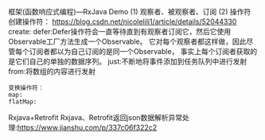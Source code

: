 框架(函数响应式编程)—RxJava Demo
(1) 观察者、被观察者、订阅
(2) 操作符
    创建操作符：
    https://blog.csdn.net/nicolelili1/article/details/52044330
    create:
    defer:Defer操作符会一直等待直到有观察者订阅它，然后它使用Observable工厂方法生成一个Observable。
 它对每个观察者都这样做，因此尽管每个订阅者都以为自己订阅的是同一个Observable，
 事实上每个订阅者获取的是它们自己的单独的数据序列。
    just:不断地将事件添加到任务队列中进行发射
    from:将数组的内容进行发射

    变换操作符：
    map:
    flatMap:

 Rxjava+Retrofit
    Rxjava、Retrofit返回json数据解析异常处理:https://www.jianshu.com/p/337c06f322c2
